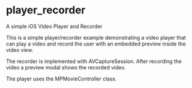 player_recorder
===============

A simple iOS Video Player and Recorder


This is a simple player/recorder example demonstrating a video player that can play a video and record the user with an embedded preview inside the video view.

The recorder is implemented with AVCaptureSession. After recording the video a preview modal shows the recorded video. 

The player uses the MPMovieController class.
